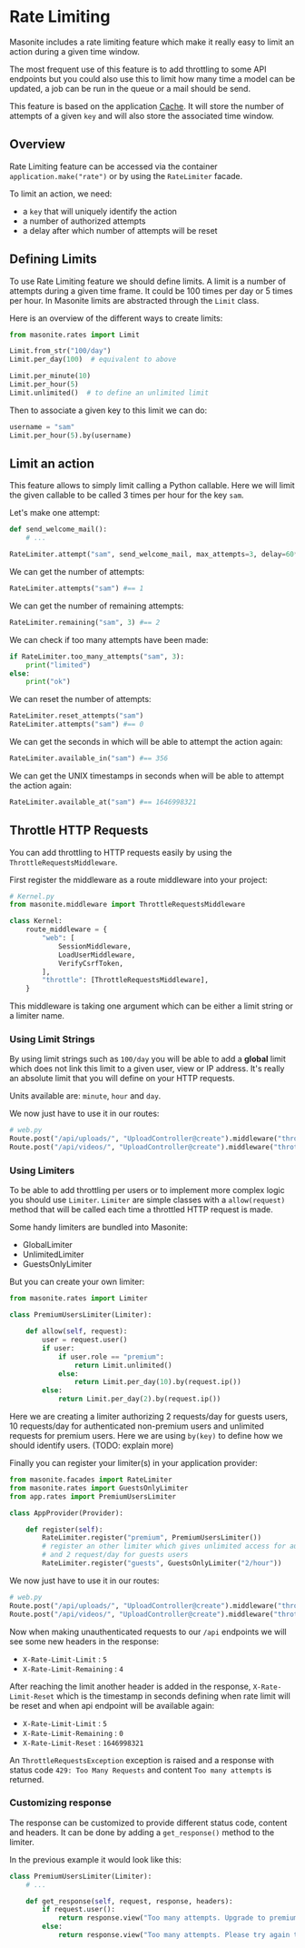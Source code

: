 # Rate Limiting

Masonite includes a rate limiting feature which make it really easy to limit an action during a given time window.

The most frequent use of this feature is to add throttling to some API endpoints but you could also
use this to limit how many time a model can be updated, a job can be run in the queue or a mail should be send.

This feature is based on the application [Cache](/cache.md). It will store the number of attempts of a given `key` and will also
store the associated time window.


## Overview

Rate Limiting feature can be accessed via the container `application.make("rate")` or by using the `RateLimiter` facade.

To limit an action, we need:

- a `key` that will uniquely identify the action
- a number of authorized attempts
- a delay after which number of attempts will be reset


## Defining Limits

To use Rate Limiting feature we should define limits. A limit is a number of attempts during a given time frame. It could
be 100 times per day or 5 times per hour. In Masonite limits are abstracted through the `Limit` class.

Here is an overview of the different ways to create limits:
```python
from masonite.rates import Limit

Limit.from_str("100/day")
Limit.per_day(100)  # equivalent to above

Limit.per_minute(10)
Limit.per_hour(5)
Limit.unlimited()  # to define an unlimited limit
```

Then to associate a given key to this limit we can do:
```python
username = "sam"
Limit.per_hour(5).by(username)
```

## Limit an action

This feature allows to simply limit calling a Python callable. Here we will limit the given callable to be called 3 times per hour for the key `sam`.

Let's make one attempt:
```python
def send_welcome_mail():
    # ...

RateLimiter.attempt("sam", send_welcome_mail, max_attempts=3, delay=60*60)
```

We can get the number of attempts:
```python
RateLimiter.attempts("sam") #== 1
```

We can get the number of remaining attempts:
```python
RateLimiter.remaining("sam", 3) #== 2
```

We can check if too many attempts have been made:

```python
if RateLimiter.too_many_attempts("sam", 3):
    print("limited")
else:
    print("ok")
```

We can reset the number of attempts:
```python
RateLimiter.reset_attempts("sam")
RateLimiter.attempts("sam") #== 0
```

We can get the seconds in which will be able to attempt the action again:
```python
RateLimiter.available_in("sam") #== 356
```

We can get the UNIX timestamps in seconds when will be able to attempt the action again:
```python
RateLimiter.available_at("sam") #== 1646998321
```


## Throttle HTTP Requests

You can add throttling to HTTP requests easily by using the `ThrottleRequestsMiddleware`.

First register the middleware as a route middleware into your project:

```python
# Kernel.py
from masonite.middleware import ThrottleRequestsMiddleware

class Kernel:
    route_middleware = {
        "web": [
            SessionMiddleware,
            LoadUserMiddleware,
            VerifyCsrfToken,
        ],
        "throttle": [ThrottleRequestsMiddleware],
    }
```

This middleware is taking one argument which can be either a limit string or a limiter name.

### Using Limit Strings

By using limit strings such as `100/day` you will be able to add a **global** limit which does not link this limit to a given user, view or IP address. It's really an absolute limit that you will define on your HTTP requests.

Units available are: `minute`, `hour` and `day`.

We now just have to use it in our routes:
```python
# web.py
Route.post("/api/uploads/", "UploadController@create").middleware("throttle:100/day")
Route.post("/api/videos/", "UploadController@create").middleware("throttle:10/minute")
```

### Using Limiters

To be able to add throttling per users or to implement more complex logic you should use `Limiter`. `Limiter` are simple classes with a `allow(request)` method that will be called each time a throttled HTTP request is made.

Some handy limiters are bundled into Masonite:

- GlobalLimiter
- UnlimitedLimiter
- GuestsOnlyLimiter

But you can create your own limiter:

```python
from masonite.rates import Limiter

class PremiumUsersLimiter(Limiter):

    def allow(self, request):
        user = request.user()
        if user:
            if user.role == "premium":
                return Limit.unlimited()
            else:
                return Limit.per_day(10).by(request.ip())
        else:
            return Limit.per_day(2).by(request.ip())
```

Here we are creating a limiter authorizing 2 requests/day for guests users, 10 requests/day for authenticated non-premium users and unlimited requests for premium users.
Here we are using `by(key)` to define how we should identify users. (TODO: explain more)

Finally you can register your limiter(s) in your application provider:

```python
from masonite.facades import RateLimiter
from masonite.rates import GuestsOnlyLimiter
from app.rates import PremiumUsersLimiter

class AppProvider(Provider):

    def register(self):
        RateLimiter.register("premium", PremiumUsersLimiter())
        # register an other limiter which gives unlimited access for authenticated users
        # and 2 request/day for guests users
        RateLimiter.register("guests", GuestsOnlyLimiter("2/hour"))
```

We now just have to use it in our routes:

```python
# web.py
Route.post("/api/uploads/", "UploadController@create").middleware("throttle:premium")
Route.post("/api/videos/", "UploadController@create").middleware("throttle:guests")
```

Now when making unauthenticated requests to our `/api` endpoints we will see some new headers in the response:
- `X-Rate-Limit-Limit` : `5`
- `X-Rate-Limit-Remaining` : `4`

After reaching the limit another header is added in the response, `X-Rate-Limit-Reset` which is the timestamp in seconds defining when rate limit will be reset and when api endpoint will be available again:
- `X-Rate-Limit-Limit` : `5`
- `X-Rate-Limit-Remaining` : `0`
- `X-Rate-Limit-Reset` : `1646998321`

An `ThrottleRequestsException` exception is raised and a response with status code `429: Too Many Requests` and content `Too many attempts` is returned.

### Customizing response

The response can be customized to provide different status code, content and headers. It can be done by adding a `get_response()` method to the limiter.

In the previous example it would look like this:

```python
class PremiumUsersLimiter(Limiter):
    # ...

    def get_response(self, request, response, headers):
        if request.user():
            return response.view("Too many attempts. Upgrade to premium account to remove limitations.", 400)
        else:
            return response.view("Too many attempts. Please try again tomorrow or create an account.", 400)
```
